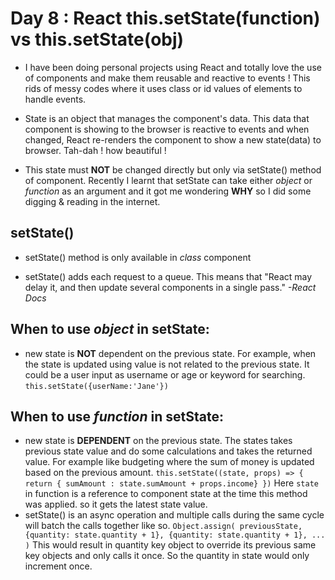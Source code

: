  # Day 8 : React this.setState(function) vs this.setState(obj)

 - I have been doing personal projects using React and totally love the use of components and make them reusable and reactive to events ! This rids of messy codes where it uses class or id values of elements to handle events.


 - State is an object that manages the component's data. This data that component is showing to the browser is reactive to events and when changed, React re-renders the component to show a new state(data) to browser. Tah-dah ! how beautiful !


 - This state must **NOT** be changed directly but only via setState() method of component. Recently I learnt that setState can take either *object* or *function* as an argument and it got me wondering **WHY** so I did some digging & reading in the internet.

## setState()
 - setState() method is only available in *class* component

 - setState() adds each request to a queue. This means that "React may delay it, and then update several components in a single pass." *-React Docs*

 ## When to use *object* in setState:
 - new state is **NOT** dependent on the previous state. For example, when the state is updated using value is not related to the previous state. It could be a user input as username or age or keyword for searching.
 `this.setState({userName:'Jane'})`


 ## When to use *function* in setState:
 - new state is **DEPENDENT** on the previous state.  The states takes previous state value and do some calculations and takes the returned value. For example like budgeting where the sum of money is updated based on the previous amount.
`this.setState((state, props) => {
  return { sumAmount : state.sumAmount + props.income}
  })`
 Here `state` in function is a reference to component state at the time this method was applied. so it gets the latest state value.
 - setState() is an async operation and multiple calls during the same cycle will batch the calls together like so.
 `Object.assign(
    previousState,
    {quantity: state.quantity + 1},
    {quantity: state.quantity + 1},
    ...
  )`
  This would result in quantity key object to override its previous same key objects and only calls it once. So the quantity in state would only increment once.
